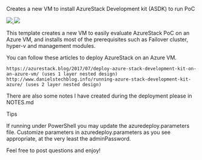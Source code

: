 Creates a new VM to install AzureStack Development kit (ASDK) to run PoC


<a href="https://portal.azure.com/#create/Microsoft.Template/uri/https%3A%2F%2Fraw.githubusercontent.com%2Fyagmurs%2FAzureStack-VM-PoC%2Fdevelopment%2Fazuredeploy.json" target="_blank">
    <img src="https://azuredeploy.net/deploybutton.png"/>
</a>

<a href="http://armviz.io/#/?load=https%3A%2F%2Fraw.githubusercontent.com%2Fyagmurs%2FAzureStack-VM-PoC%2Fdevelopment%2Fazuredeploy.json" target="_blank">
    <img src="https://raw.githubusercontent.com/shenglol/arm-visualizer/master/src/visualizebutton.png"/>
</a>


This template creates a new VM to easily evaluate AzureStack PoC on an Azure VM, and installs most of the prerequisites such as Failover cluster, hyper-v and management modules.

You can follow these articles to deploy AzureStack on an Azure VM.
    
    https://azurestack.blog/2017/07/deploy-azure-stack-development-kit-on-an-azure-vm/ (uses 1 layer nested design)
    http://www.danielstechblog.info/running-azure-stack-development-kit-azure/ (uses 2 layer nested design)

There are also some notes I have created during the deployment please in NOTES.md

Tips

If running under PowerShell you may update the azuredeploy.parameters file.
Customize parameters in azuredeploy.parameters as you see appropriate, at the very least the adminPassword.

Feel free to post questions and enjoy!